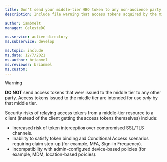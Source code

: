 ```yaml
---
title: Don't send your middle-tier OBO token to any non-audience party
description: Include file warning that access tokens acquired by the middle-tier shouldn't be sent to any party except that which is identified by the audience claim.

author: iambmelt
manager: CelesteDG

ms.service: active-directory
ms.subservice: develop

ms.topic: include
ms.date: 12/7/2021
ms.author: brianmel
ms.reviewer: brianmel
ms.custom: 
---
```


> [!WARNING]
> **DO NOT** send access tokens that were issued to the middle tier to any other party. Access tokens issued to the middle tier are intended for use _only_ by that middle tier.
>
> Security risks of relaying access tokens from a middle-tier resource to a client (instead of the client getting the access tokens themselves) include:
>
> - Increased risk of token interception over compromised SSL/TLS channels.
> - Inability to satisfy token binding and Conditional Access scenarios requiring claim step-up (for example, MFA, Sign-in Frequency).
> - Incompatibility with admin-configured device-based policies (for example, MDM, location-based policies).